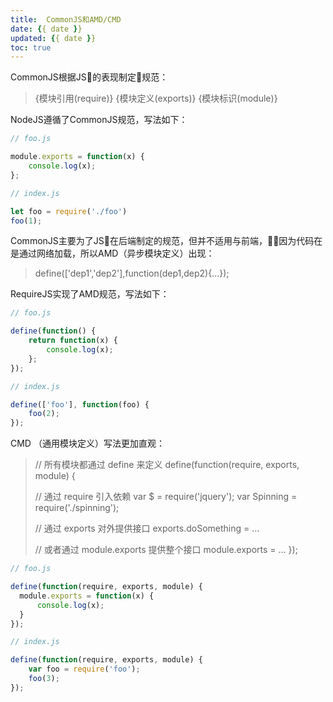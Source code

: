 ```yaml
---
title:  CommonJS和AMD/CMD
date: {{ date }}
updated: {{ date }}
toc: true
---
```



CommonJS根据JS的表现制定规范：
> {模块引用(require)} {模块定义(exports)} {模块标识(module)}

NodeJS遵循了CommonJS规范，写法如下：

```js
// foo.js

module.exports = function(x) {
    console.log(x);
};
```

```js
// index.js

let foo = require('./foo')
foo(1);
```

<!-- more -->

CommonJS主要为了JS在后端制定的规范，但并不适用与前端，因为代码在是通过网络加载，所以AMD（异步模块定义）出现：

> define(['dep1','dep2'],function(dep1,dep2){...});


RequireJS实现了AMD规范，写法如下：

```js
// foo.js

define(function() {
    return function(x) {
        console.log(x);
    };
});
```

```js
// index.js

define(['foo'], function(foo) {
    foo(2);
});
```

CMD （通用模块定义）写法更加直观：


> // 所有模块都通过 define 来定义
> define(function(require, exports, module) {
> 
>   // 通过 require 引入依赖
>   var $ = require('jquery');
>   var Spinning = require('./spinning');
> 
>   // 通过 exports 对外提供接口
>   exports.doSomething = ...
> 
>   // 或者通过 module.exports 提供整个接口
>   module.exports = ...
> });

```js
// foo.js

define(function(require, exports, module) {
  module.exports = function(x) {
      console.log(x);
  }
});
```

```js
// index.js

define(function(require, exports, module) {
    var foo = require('foo');
    foo(3);
});
```
